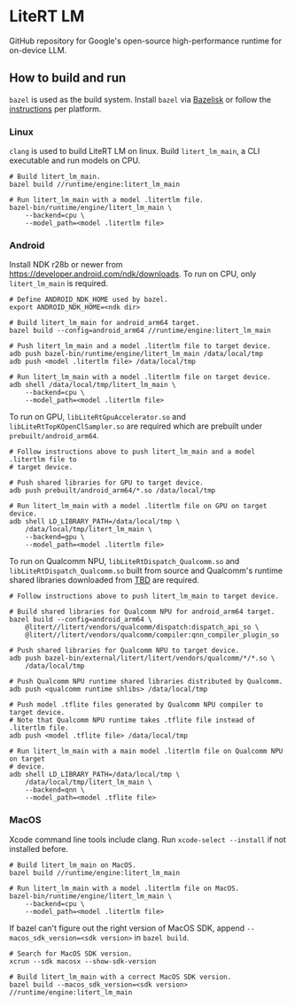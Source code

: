 # LiteRT LM
GitHub repository for Google's open-source high-performance runtime for
on-device LLM.

## How to build and run

`bazel` is used as the build system. Install `bazel` via
[Bazelisk](https://github.com/bazelbuild/bazelisk) or follow the
[instructions](https://bazel.build/install) per platform.

### Linux

`clang` is used to build LiteRT LM on linux. Build `litert_lm_main`, a CLI
executable and run models on CPU.

```
# Build litert_lm_main.
bazel build //runtime/engine:litert_lm_main

# Run litert_lm_main with a model .litertlm file.
bazel-bin/runtime/engine/litert_lm_main \
    --backend=cpu \
    --model_path=<model .litertlm file>
```

### Android

Install NDK r28b or newer from https://developer.android.com/ndk/downloads.
To run on CPU, only `litert_lm_main` is required.

```
# Define ANDROID_NDK_HOME used by bazel.
export ANDROID_NDK_HOME=<ndk dir>

# Build litert_lm_main for android_arm64 target.
bazel build --config=android_arm64 //runtime/engine:litert_lm_main

# Push litert_lm_main and a model .litertlm file to target device.
adb push bazel-bin/runtime/engine/litert_lm_main /data/local/tmp
adb push <model .litertlm file> /data/local/tmp

# Run litert_lm_main with a model .litertlm file on target device.
adb shell /data/local/tmp/litert_lm_main \
    --backend=cpu \
    --model_path=<model .litertlm file>
```

To run on GPU, `libLiteRtGpuAccelerator.so` and `libLiteRtTopKOpenClSampler.so`
are required which are prebuilt under `prebuilt/android_arm64`.

```
# Follow instructions above to push litert_lm_main and a model .litertlm file to
# target device.

# Push shared libraries for GPU to target device.
adb push prebuilt/android_arm64/*.so /data/local/tmp

# Run litert_lm_main with a model .litertlm file on GPU on target device.
adb shell LD_LIBRARY_PATH=/data/local/tmp \
    /data/local/tmp/litert_lm_main \
    --backend=gpu \
    --model_path=<model .litertlm file>
```

To run on Qualcomm NPU, `libLiteRtDispatch_Qualcomm.so` and
`libLiteRtDispatch_Qualcomm.so` built from source and Qualcomm's runtime shared
libraries downloaded from [TBD]()
are required.

```
# Follow instructions above to push litert_lm_main to target device.

# Build shared libraries for Qualcomm NPU for android_arm64 target.
bazel build --config=android_arm64 \
    @litert//litert/vendors/qualcomm/dispatch:dispatch_api_so \
    @litert//litert/vendors/qualcomm/compiler:qnn_compiler_plugin_so

# Push shared libraries for Qualcomm NPU to target device.
adb push bazel-bin/external/litert/litert/vendors/qualcomm/*/*.so \
    /data/local/tmp

# Push Qualcomm NPU runtime shared libraries distributed by Qualcomm.
adb push <qualcomm runtime shlibs> /data/local/tmp

# Push model .tflite files generated by Qualcomm NPU compiler to target device.
# Note that Qualcomm NPU runtime takes .tflite file instead of .litertlm file.
adb push <model .tflite file> /data/local/tmp

# Run litert_lm_main with a main model .litertlm file on Qualcomm NPU on target
# device.
adb shell LD_LIBRARY_PATH=/data/local/tmp \
    /data/local/tmp/litert_lm_main \
    --backend=qnn \
    --model_path=<model .tflite file>
```

### MacOS

Xcode command line tools include clang. Run `xcode-select --install` if not
installed before.

```
# Build litert_lm_main on MacOS.
bazel build //runtime/engine:litert_lm_main

# Run litert_lm_main with a model .litertlm file on MacOS.
bazel-bin/runtime/engine/litert_lm_main \
    --backend=cpu \
    --model_path=<model .litertlm file>
```

If bazel can't figure out the right version of MacOS SDK, append
`--macos_sdk_version=<sdk version>` in `bazel build`.

```
# Search for MacOS SDK version.
xcrun --sdk macosx --show-sdk-version

# Build litert_lm_main with a correct MacOS SDK version.
bazel build --macos_sdk_version=<sdk version> //runtime/engine:litert_lm_main
```
